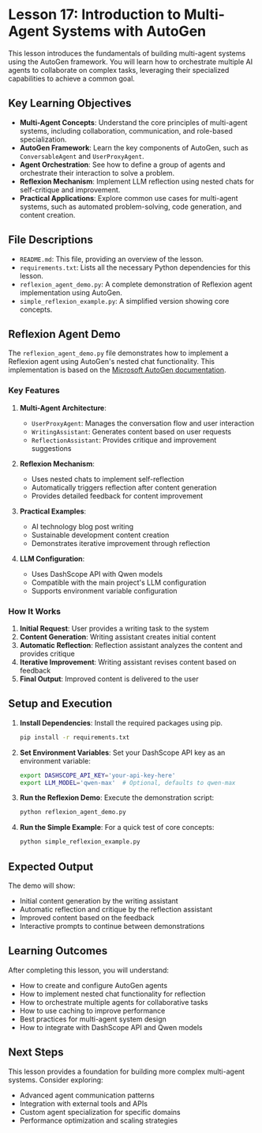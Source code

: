 # Lesson 17: Introduction to Multi-Agent Systems with AutoGen

This lesson introduces the fundamentals of building multi-agent systems using the AutoGen framework. You will learn how to orchestrate multiple AI agents to collaborate on complex tasks, leveraging their specialized capabilities to achieve a common goal.

## Key Learning Objectives

- **Multi-Agent Concepts**: Understand the core principles of multi-agent systems, including collaboration, communication, and role-based specialization.
- **AutoGen Framework**: Learn the key components of AutoGen, such as `ConversableAgent` and `UserProxyAgent`.
- **Agent Orchestration**: See how to define a group of agents and orchestrate their interaction to solve a problem.
- **Reflexion Mechanism**: Implement LLM reflection using nested chats for self-critique and improvement.
- **Practical Applications**: Explore common use cases for multi-agent systems, such as automated problem-solving, code generation, and content creation.

## File Descriptions

- `README.md`: This file, providing an overview of the lesson.
- `requirements.txt`: Lists all the necessary Python dependencies for this lesson.
- `reflexion_agent_demo.py`: A complete demonstration of Reflexion agent implementation using AutoGen.
- `simple_reflexion_example.py`: A simplified version showing core concepts.

## Reflexion Agent Demo

The `reflexion_agent_demo.py` file demonstrates how to implement a Reflexion agent using AutoGen's nested chat functionality. This implementation is based on the [Microsoft AutoGen documentation](https://microsoft.github.io/autogen/0.2/docs/topics/prompting-and-reasoning/reflection/).

### Key Features

1. **Multi-Agent Architecture**: 
   - `UserProxyAgent`: Manages the conversation flow and user interaction
   - `WritingAssistant`: Generates content based on user requests
   - `ReflectionAssistant`: Provides critique and improvement suggestions

2. **Reflexion Mechanism**: 
   - Uses nested chats to implement self-reflection
   - Automatically triggers reflection after content generation
   - Provides detailed feedback for content improvement

3. **Practical Examples**:
   - AI technology blog post writing
   - Sustainable development content creation
   - Demonstrates iterative improvement through reflection

4. **LLM Configuration**:
   - Uses DashScope API with Qwen models
   - Compatible with the main project's LLM configuration
   - Supports environment variable configuration

### How It Works

1. **Initial Request**: User provides a writing task to the system
2. **Content Generation**: Writing assistant creates initial content
3. **Automatic Reflection**: Reflection assistant analyzes the content and provides critique
4. **Iterative Improvement**: Writing assistant revises content based on feedback
5. **Final Output**: Improved content is delivered to the user

## Setup and Execution

1. **Install Dependencies**:
   Install the required packages using pip.
   ```bash
   pip install -r requirements.txt
   ```

2. **Set Environment Variables**:
   Set your DashScope API key as an environment variable:
   ```bash
   export DASHSCOPE_API_KEY='your-api-key-here'
   export LLM_MODEL='qwen-max'  # Optional, defaults to qwen-max
   ```

3. **Run the Reflexion Demo**:
   Execute the demonstration script:
   ```bash
   python reflexion_agent_demo.py
   ```

4. **Run the Simple Example**:
   For a quick test of core concepts:
   ```bash
   python simple_reflexion_example.py
   ```

## Expected Output

The demo will show:
- Initial content generation by the writing assistant
- Automatic reflection and critique by the reflection assistant
- Improved content based on the feedback
- Interactive prompts to continue between demonstrations

## Learning Outcomes

After completing this lesson, you will understand:
- How to create and configure AutoGen agents
- How to implement nested chat functionality for reflection
- How to orchestrate multiple agents for collaborative tasks
- How to use caching to improve performance
- Best practices for multi-agent system design
- How to integrate with DashScope API and Qwen models

## Next Steps

This lesson provides a foundation for building more complex multi-agent systems. Consider exploring:
- Advanced agent communication patterns
- Integration with external tools and APIs
- Custom agent specialization for specific domains
- Performance optimization and scaling strategies 